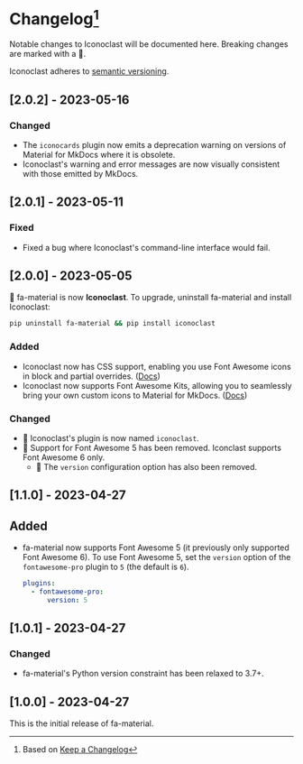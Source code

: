 # Changelog[^1]

Notable changes to Iconoclast will be documented here. Breaking changes are marked with a 🚩.

Iconoclast adheres to [semantic versioning](https://semver.org/spec/v2.0.0.html).

## <a name="2-0-2">[2.0.2] - 2023-05-16</a>

### Changed

- The `iconocards` plugin now emits a deprecation warning on versions of Material for MkDocs where it is obsolete.
- Iconoclast's warning and error messages are now visually consistent with those emitted by MkDocs.

## <a name="2-0-1">[2.0.1] - 2023-05-11</a>

### Fixed

- Fixed a bug where Iconoclast's command-line interface would fail.

## <a name="2-0-0">[2.0.0] - 2023-05-05</a>

🚩 fa-material is now **Iconoclast**. To upgrade, uninstall fa-material and install Iconoclast:

```bash
pip uninstall fa-material && pip install iconoclast
```

### Added

- Iconoclast now has CSS support, enabling you use Font Awesome icons in block and partial overrides. ([Docs](https://iconoclast.celsiusnarhwal.dev#css-support))
- Iconoclast now supports Font Awesome Kits, allowing you to seamlessly bring your own custom icons to Material for
  MkDocs. ([Docs](https://iconoclast.celsiusnarhwal.dev#using-kits))

### Changed

- 🚩 Iconoclast's plugin is now named `iconoclast`.
- 🚩 Support for Font Awesome 5 has been removed. Iconclast supports Font Awesome 6 only.
  - 🚩 The `version` configuration option has also been removed.

## <a name="1-1-0">[1.1.0] - 2023-04-27</a>

## Added

- fa-material now supports Font Awesome 5 (it previously only supported Font Awesome 6). To use Font Awesome 5, set
  the `version` option of the `fontawesome-pro` plugin to `5` (the default is `6`).

  ```yaml
  plugins:
    - fontawesome-pro:
        version: 5
  ```

## <a name="1-0-1">[1.0.1] - 2023-04-27</a>

### Changed

- fa-material's Python version constraint has been relaxed to 3.7+.

## <a name="1-0-0">[1.0.0] - 2023-04-27</a>

This is the initial release of fa-material.

[^1]: Based on [Keep a Changelog](https://keepachangelog.com)
